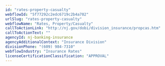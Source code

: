 ```yaml
---
id: "rates-property-casualty"
webflowId: "5f77292c2edc6719c2b4a702"
urlSlug: "rates-property-casualty"
webflowName: "Rates, Property/Casualty"
callToActionLink: "http://nj.gov/dobi/division_insurance/propcas.htm"
callToActionText: ""
agencyId: nj-banking-insurance
agencyAdditionalContext: "Insurance Division"
divisionPhone: "(609) 984-7310"
webflowIndustry: "Insurance Rates"
licenseCertificationClassification: "APPROVAL"
---
```

